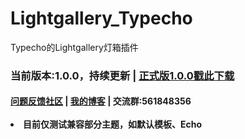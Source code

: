 # Lightgallery_Typecho
Typecho的Lightgallery灯箱插件

<h3>当前版本:1.0.0，持续更新 | <a href="https://github.com/whitebearcode/Lightgallery_Typecho/releases/download/1.0.0/Lightgallery_v1.0.0.zip">正式版1.0.0戳此下载</h3>
<h4><a href="https://support.qq.com/products/314782">问题反馈社区</a> | <a href="https://www.coder-bear.com">我的博客</a> | 交流群:561848356
  <br><br>
<li>目前仅测试兼容部分主题，如默认模板、Echo</li>
